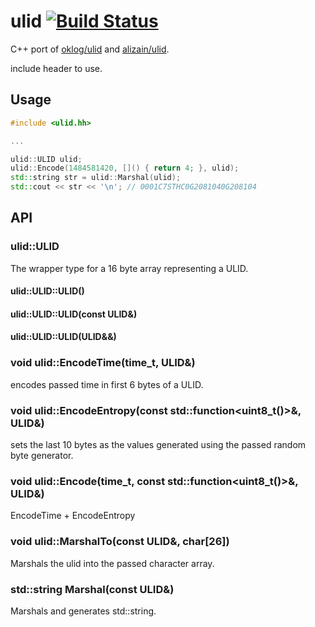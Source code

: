 # ulid [![Build Status](https://travis-ci.org/suyash/ulid.hh.svg?branch=master)](https://travis-ci.org/suyash/ulid.hh)

C++ port of [oklog/ulid](https://github.com/oklog/ulid) and [alizain/ulid](https://github.com/alizain/ulid).

include header to use.

## Usage

```c++
#include <ulid.hh>

...

ulid::ULID ulid;
ulid::Encode(1484581420, []() { return 4; }, ulid);
std::string str = ulid::Marshal(ulid);
std::cout << str << '\n'; // 0001C7STHC0G2081040G208104
```

## API

### ulid::ULID

The wrapper type for a 16 byte array representing a ULID.

#### ulid::ULID::ULID()

#### ulid::ULID::ULID(const ULID&)

#### ulid::ULID::ULID(ULID&&)

### void ulid::EncodeTime(time_t, ULID&)

encodes passed time in first 6 bytes of a ULID.

### void ulid::EncodeEntropy(const std::function<uint8_t()>&, ULID&)

sets the last 10 bytes as the values generated using the passed random byte generator.

### void ulid::Encode(time_t, const std::function<uint8_t()>&, ULID&)

EncodeTime + EncodeEntropy

### void ulid::MarshalTo(const ULID&, char[26])

Marshals the ulid into the passed character array.

### std::string Marshal(const ULID&)

Marshals and generates std::string.
